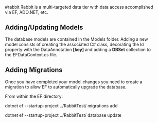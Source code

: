 
#rabbit
Rabbit is a multi-targeted data tier with data access accomplished via EF, ADO.NET, etc.

Adding/Updating Models
----------------------
The database models are contained in the Models folder. Adding a new model consists of creating the associated C# class, decorating the Id property with the DataAnnotation __[key]__ and adding a __DBSet<clss>__ collection to the EFDataContext.cs file.

Adding Migrations
-----------------
Once you have completed your model changes you need to create a migration to allow EF to automatically upgrade the database.

From within the EF directory:

dotnet ef --startup-project ../RabbitTest/ migrations add <name>

dotnet ef --startup-project ../RabbitTest/ database update
